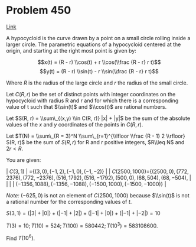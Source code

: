 # Problem 450

[Link](https://projecteuler.net/problem=450)

A hypocycloid is the curve drawn by a point on a small circle rolling inside a larger circle. The parametric equations of a hypocycloid centered at the origin, and starting at the right most point is given by:

$$x(t) = (R - r) \\cos(t) + r \\cos(\\frac {R - r} r t)$$ $$y(t) = (R - r) \\sin(t) - r \\sin(\\frac {R - r} r t)$$

Where $R$ is the radius of the large circle and $r$ the radius of the small circle.

Let $C(R, r)$ be the set of distinct points with integer coordinates on the hypocycloid with radius R and r and for which there is a corresponding value of t such that $\\sin(t)$ and $\\cos(t)$ are rational numbers.

Let $S(R, r) = \\sum\_{(x,y) \\in C(R, r)} |x| + |y|$ be the sum of the absolute values of the $x$ and $y$ coordinates of the points in $C(R, r)$.

Let $T(N) = \\sum\_{R = 3}^N \\sum\_{r=1}^{\\lfloor \\frac {R - 1} 2 \\rfloor} S(R, r)$ be the sum of $S(R, r)$ for R and r positive integers, $R\\leq N$ and $2r < R$.

You are given:

| $C(3, 1)$                                                                                                             | =$\{(3, 0), (-1, 2), (-1,0), (-1,-2)\}$                          |
| $C(2500, 1000)$=$\{(2500, 0), (772, 2376), (772, -2376), (516, 1792), (516, -1792), (500, 0), (68, 504), (68, -504),$ |                                                                  |
|                                                                                                                       | $(-1356, 1088), (-1356, -1088), (-1500, 1000), (-1500, -1000)\}$ |

*Note:* $(-625, 0)$ is not an element of $C(2500, 1000)$ because $\\sin(t)$ is not a rational number for the corresponding values of $t$.

$S(3, 1) = (|3| + |0|) + (|-1| + |2|) + (|-1| + |0|) + (|-1| + |-2|) = 10$

$T(3) = 10; T(10) = 524; T(100) = 580442; T(10^3) = 583108600$.

Find $T(10^6)$.